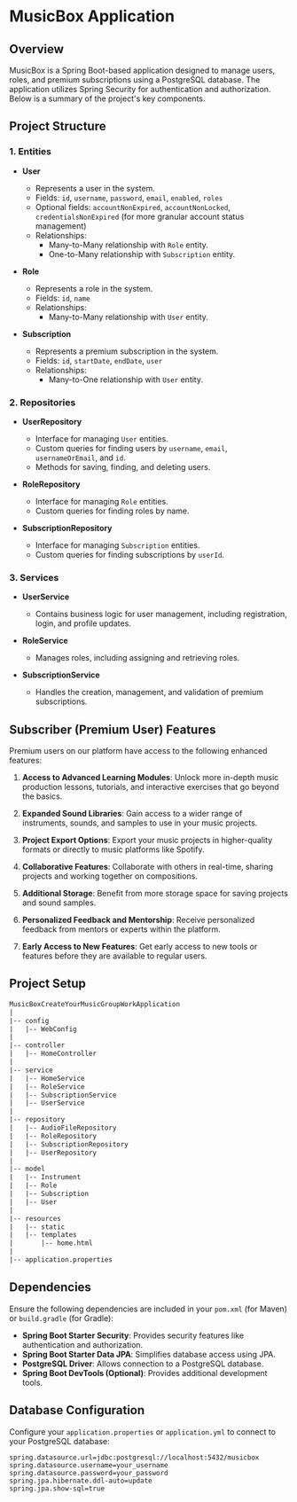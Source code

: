 # MusicBox Application

## Overview

MusicBox is a Spring Boot-based application designed to manage users, roles, and premium subscriptions using a PostgreSQL database. The application utilizes Spring Security for authentication and authorization. Below is a summary of the project's key components.

## Project Structure

### 1. **Entities**
- **User**
    - Represents a user in the system.
    - Fields: `id`, `username`, `password`, `email`, `enabled`, `roles`
    - Optional fields: `accountNonExpired`, `accountNonLocked`, `credentialsNonExpired` (for more granular account status management)
    - Relationships:
        - Many-to-Many relationship with `Role` entity.
        - One-to-Many relationship with `Subscription` entity.

- **Role**
    - Represents a role in the system.
    - Fields: `id`, `name`
    - Relationships:
        - Many-to-Many relationship with `User` entity.

- **Subscription**
    - Represents a premium subscription in the system.
    - Fields: `id`, `startDate`, `endDate`, `user`
    - Relationships:
        - Many-to-One relationship with `User` entity.

### 2. **Repositories**
- **UserRepository**
    - Interface for managing `User` entities.
    - Custom queries for finding users by `username`, `email`, `usernameOrEmail`, and `id`.
    - Methods for saving, finding, and deleting users.

- **RoleRepository**
    - Interface for managing `Role` entities.
    - Custom queries for finding roles by name.

- **SubscriptionRepository**
    - Interface for managing `Subscription` entities.
    - Custom queries for finding subscriptions by `userId`.

### 3. **Services**
- **UserService**
    - Contains business logic for user management, including registration, login, and profile updates.

- **RoleService**
    - Manages roles, including assigning and retrieving roles.

- **SubscriptionService**
    - Handles the creation, management, and validation of premium subscriptions.

## Subscriber (Premium User) Features

Premium users on our platform have access to the following enhanced features:

1. **Access to Advanced Learning Modules**: Unlock more in-depth music production lessons, tutorials, and interactive exercises that go beyond the basics.

2. **Expanded Sound Libraries**: Gain access to a wider range of instruments, sounds, and samples to use in your music projects.

3. **Project Export Options**: Export your music projects in higher-quality formats or directly to music platforms like Spotify.

4. **Collaborative Features**: Collaborate with others in real-time, sharing projects and working together on compositions.

5. **Additional Storage**: Benefit from more storage space for saving projects and sound samples.

6. **Personalized Feedback and Mentorship**: Receive personalized feedback from mentors or experts within the platform.

7. **Early Access to New Features**: Get early access to new tools or features before they are available to regular users.

## Project Setup
```xml
MusicBoxCreateYourMusicGroupWorkApplication
|
|-- config
|   |-- WebConfig
|
|-- controller
|   |-- HomeController
|
|-- service
|   |-- HomeService
|   |-- RoleService
|   |-- SubscriptionService
|   |-- UserService
|
|-- repository
|   |-- AudioFileRepository
|   |-- RoleRepository
|   |-- SubscriptionRepository
|   |-- UserRepository
|
|-- model
|   |-- Instrument
|   |-- Role
|   |-- Subscription
|   |-- User
|
|-- resources
|   |-- static
|   |-- templates
|       |-- home.html
|
|-- application.properties
```
## Dependencies
Ensure the following dependencies are included in your `pom.xml` (for Maven) or `build.gradle` (for Gradle):

- **Spring Boot Starter Security**: Provides security features like authentication and authorization.
- **Spring Boot Starter Data JPA**: Simplifies database access using JPA.
- **PostgreSQL Driver**: Allows connection to a PostgreSQL database.
- **Spring Boot DevTools (Optional)**: Provides additional development tools.

## Database Configuration

Configure your `application.properties` or `application.yml` to connect to your PostgreSQL database:

```properties
spring.datasource.url=jdbc:postgresql://localhost:5432/musicbox
spring.datasource.username=your_username
spring.datasource.password=your_password
spring.jpa.hibernate.ddl-auto=update
spring.jpa.show-sql=true
```


